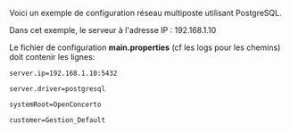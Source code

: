 Voici un exemple de configuration réseau multiposte utilisant PostgreSQL.

Dans cet exemple, le serveur à l'adresse IP : 192.168.1.10<br>

Le fichier de configuration <b>main.properties</b> (cf les logs pour les chemins) doit contenir les lignes:<br>
<pre><code>server.ip=192.168.1.10:5432<br>
server.driver=postgresql<br>
systemRoot=OpenConcerto<br>
customer=Gestion_Default<br>
</code></pre>

